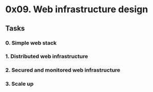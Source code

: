 # 0x09. Web infrastructure design

## Tasks

### 0. Simple web stack

### 1. Distributed web infrastructure

### 2. Secured and monitored web infrastructure

### 3. Scale up
